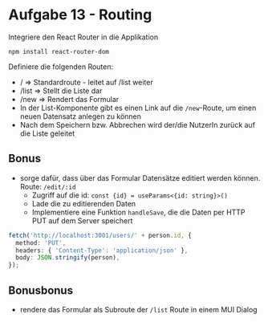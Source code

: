 # Aufgabe 13 - Routing

Integriere den React Router in die Applikation

`npm install react-router-dom`

Definiere die folgenden Routen:

- / => Standardroute - leitet auf /list weiter
- /list => Stellt die Liste dar
- /new => Rendert das Formular
- In der List-Komponente gibt es einen Link auf die `/new`-Route, um einen neuen Datensatz anlegen zu können
- Nach dem Speichern bzw. Abbrechen wird der/die NutzerIn zurück auf die Liste geleitet

## Bonus

- sorge dafür, dass über das Formular Datensätze editiert werden können. Route: `/edit/:id`
  - Zugriff auf die id: `const {id} = useParams<{id: string}>()`
  - Lade die zu editierenden Daten
  - Implementiere eine Funktion `handleSave`, die die Daten per HTTP PUT auf dem Server speichert

```ts
fetch('http://localhost:3001/users/' + person.id, {
  method: 'PUT',
  headers: { 'Content-Type': 'application/json' },
  body: JSON.stringify(person),
});
```

## Bonusbonus

- rendere das Formular als Subroute der `/list` Route in einem MUI Dialog

